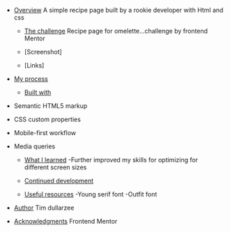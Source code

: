- [Overview](#overview)
A simple recipe page built by a rookie developer with Html and css

  - [The challenge](#the-challenge)
Recipe page for omelette...challenge by frontend Mentor

  - [Screenshot]


  - [Links]


- [My process](#my-process)

  - [Built with](#built-with)
- Semantic HTML5 markup
- CSS custom properties
- Mobile-first workflow
- Media queries

  - [What I learned](#what-i-learned)
-Further improved my skills for optimizing for different screen sizes

  - [Continued development](#continued-development)


  - [Useful resources](#useful-resources)
-Young serif font
-Outfit font

- [Author](#author)
Tim dullarzee


- [Acknowledgments](#acknowledgments)
Frontend Mentor

